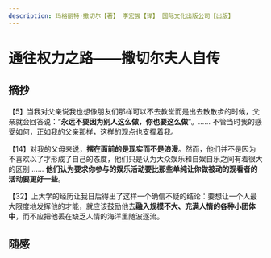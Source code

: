 ```yaml
---
description: 玛格丽特·撒切尔【著】 李宏强【译】 国际文化出版公司【出版】
---
```


# 通往权力之路——撒切尔夫人自传

## 摘抄

【5】当我对父亲说我也想像朋友们那样可以不去教堂而是出去散散步的时候，父亲就会回答说：“**永远不要因为别人这么做，你也要这么做**”。…… 不管当时我的感受如何，正如我的父亲那样，这样的观点也支撑着我。

【14】对我的父母来说，**摆在面前的是现实而不是浪漫**。然而，他们并不是因为不喜欢以了才形成了自己的态度，他们只是认为大众娱乐和自娱自乐之间有着很大的区别 …… **他们认为要求你参与的娱乐活动要比那些单纯让你做被动的观看者的活动要更好一些**。

【32】上大学的经历让我日后得出了这样一个确信不疑的结论：要想让一个人最大限度地发挥他的才能，就应该鼓励他去**融入规模不大、充满人情的各种小团体中**，而不应把他丢在缺乏人情的海洋里随波逐流。

## 随感

